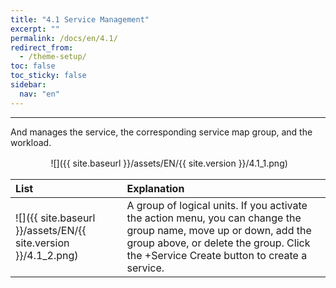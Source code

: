 ```yaml
---
title: "4.1 Service Management"
excerpt: ""
permalink: /docs/en/4.1/
redirect_from:
  - /theme-setup/
toc: false
toc_sticky: false
sidebar:
  nav: "en"
---
```



---

And manages the service, the corresponding service map group, and the workload.

ㅤㅤㅤㅤㅤ![]({{ site.baseurl }}/assets/EN/{{ site.version }}/4.1_1.png)

| **List** | **Explanation** |
| :--- | :--- |
| ![]({{ site.baseurl }}/assets/EN/{{ site.version }}/4.1_2.png) | A group of logical units. If you activate the action menu, you can change the group name, move up or down, add the group above, or delete the group. Click the +Service Create button to create a service. |
